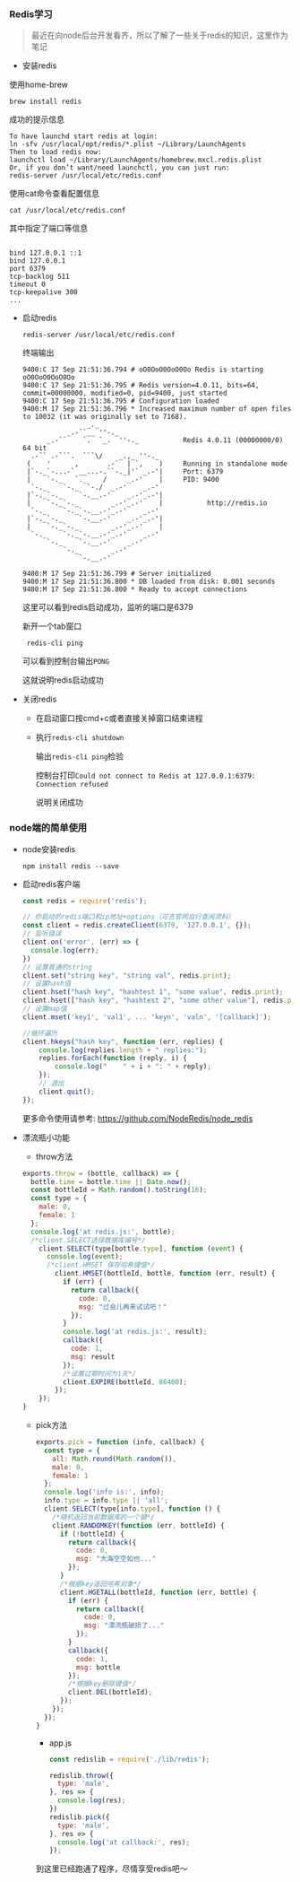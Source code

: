 ### Redis学习

> 最近在向node后台开发看齐，所以了解了一些关于redis的知识，这里作为笔记

- 安装redis

 使用home-brew

`brew install redis`

成功的提示信息

```shell
To have launchd start redis at login: 
ln -sfv /usr/local/opt/redis/*.plist ~/Library/LaunchAgents 
Then to load redis now: 
launchctl load ~/Library/LaunchAgents/homebrew.mxcl.redis.plist 
Or, if you don’t want/need launchctl, you can just run: 
redis-server /usr/local/etc/redis.conf
```

使用cat命令查看配置信息

`cat /usr/local/etc/redis.conf`

其中指定了端口等信息

```shell

bind 127.0.0.1 ::1
bind 127.0.0.1
port 6379
tcp-backlog 511
timeout 0
tcp-keepalive 300
...
```

- 启动redis

  `redis-server /usr/local/etc/redis.conf`

  终端输出

  ```shell
  9400:C 17 Sep 21:51:36.794 # oO0OoO0OoO0Oo Redis is starting oO0OoO0OoO0Oo
  9400:C 17 Sep 21:51:36.795 # Redis version=4.0.11, bits=64, commit=00000000, modified=0, pid=9400, just started
  9400:C 17 Sep 21:51:36.795 # Configuration loaded
  9400:M 17 Sep 21:51:36.796 * Increased maximum number of open files to 10032 (it was originally set to 7168).
                  _._
             _.-``__ ''-._
        _.-``    `.  `_.  ''-._           Redis 4.0.11 (00000000/0) 64 bit
    .-`` .-```.  ```\/    _.,_ ''-._
   (    '      ,       .-`  | `,    )     Running in standalone mode
   |`-._`-...-` __...-.``-._|'` _.-'|     Port: 6379
   |    `-._   `._    /     _.-'    |     PID: 9400
    `-._    `-._  `-./  _.-'    _.-'
   |`-._`-._    `-.__.-'    _.-'_.-'|
   |    `-._`-._        _.-'_.-'    |           http://redis.io
    `-._    `-._`-.__.-'_.-'    _.-'
   |`-._`-._    `-.__.-'    _.-'_.-'|
   |    `-._`-._        _.-'_.-'    |
    `-._    `-._`-.__.-'_.-'    _.-'
        `-._    `-.__.-'    _.-'
            `-._        _.-'
                `-.__.-'
  
  9400:M 17 Sep 21:51:36.799 # Server initialized
  9400:M 17 Sep 21:51:36.800 * DB loaded from disk: 0.001 seconds
  9400:M 17 Sep 21:51:36.800 * Ready to accept connections
  ```

  这里可以看到redis启动成功，监听的端口是6379

  新开一个tab窗口

  ` redis-cli ping`

  可以看到控制台输出`PONG`

  这就说明redis启动成功

- 关闭redis

  - 在启动窗口按cmd+c或者直接关掉窗口结束进程

  - 执行`redis-cli shutdown`

    输出`redis-cli ping`检验

    控制台打印`Could not connect to Redis at 127.0.0.1:6379: Connection refused`

    说明关闭成功



### node端的简单使用

- node安装redis

  `npm install redis --save `

- 启动redis客户端

  ```js
  const redis = require('redis');
  
  // 你启动的redis端口和ip地址+options（可去官网自行查阅资料）
  const client = redis.createClient(6379, '127.0.0.1', {});
  // 监听错误
  client.on('error', (err) => {
    console.log(err);
  })
  // 设置普通的string
  client.set("string key", "string val", redis.print);
  // 设置hash值
  client.hset("hash key", "hashtest 1", "some value", redis.print);
  client.hset(["hash key", "hashtest 2", "some other value"], redis.print);
  // 设置map值
  client.mset('key1', 'val1', ... 'keyn', 'valn', '[callback]'); 
  
  //循环遍历
  client.hkeys("hash key", function (err, replies) {
      console.log(replies.length + " replies:");
      replies.forEach(function (reply, i) {
          console.log("    " + i + ": " + reply);
      });
      // 退出
      client.quit();
  }); 
  ```

  更多命令使用请参考: <https://github.com/NodeRedis/node_redis>

- 漂流瓶小功能

  - throw方法

  ```js
  exports.throw = (bottle, callback) => {
    bottle.time = bottle.time || Date.now();
    const bottleId = Math.random().toString(16);
    const type = {
      male: 0,
      female: 1
    };
    console.log('at redis.js:', bottle);
    /*client.SELECT选择数据库编号*/
      client.SELECT(type[bottle.type], function (event) {
        console.log(event);
        /*client.HMSET 保存哈希键值*/
          client.HMSET(bottleId, bottle, function (err, result) {
            if (err) {
              return callback({
                code: 0,
                msg: "过会儿再来试试吧！"
              });
            }
            console.log('at redis.js:', result);
            callback({
              code: 1,
              msg: result
            });
            /*设置过期时间为1天*/
            client.EXPIRE(bottleId, 86400);
          });
      });
  }
  ```

  - pick方法

    ```js
    exports.pick = function (info, callback) {
      const type = {
        all: Math.round(Math.random()),
        male: 0,
        female: 1
      };
      console.log('info is:', info);
      info.type = info.type || 'all';
      client.SELECT(type[info.type], function () {
        /*随机返回当前数据库的一个键*/
        client.RANDOMKEY(function (err, bottleId) {
          if (!bottleId) {
            return callback({
              code: 0,
              msg: "大海空空如也..."
            });
          }
          /*根据key返回哈希对象*/
          client.HGETALL(bottleId, function (err, bottle) {
            if (err) {
              return callback({
                code: 0,
                msg: "漂流瓶破损了..."
              });
            }
            callback({
              code: 1,
              msg: bottle
            });
            /*根据key删除键值*/
            client.DEL(bottleId);
          });
        });
      });
    }
    ```

    

    - app.js

      ```js
      const redislib = require('./lib/redis');
      
      redislib.throw({
        type: 'male',
      }, res => {
        console.log(res);
      })
      redislib.pick({
        type: 'male',
      }, res => {
        console.log('at callback:', res);
      });
      ```

      

    到这里已经跑通了程序，尽情享受redis吧～